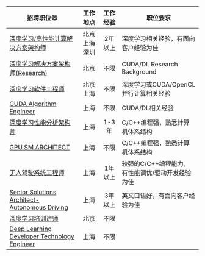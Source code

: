 |招聘职位:smile:|工作地点|工作经验|职位要求|
|-------|:--------:|:-------:|-------|
|[深度学习/高性能计算解决方案架构师](/深度学习or高性能计算解决方案架构师.md)|北京  上海  深圳|2年以上|深度学习相关经验，有面向客户经验为佳|
|[深度学习解决方案架构师(Research)](/深度学习解决方案架构师(Research).md)|北京|不限|CUDA/DL Research Background|
|[深度学习软件工程师](/深度学习工程师.md)|北京  上海|不限|深度学习或CUDA/OpenCL并行计算相关经验|
|[CUDA Algorithm Engineer](/CUDA_Algorithm_Engineer.md)|上海|不限|CUDA/DL相关经验|
|[深度学习性能分析架构师](/深度学习性能分析架构师.md)|上海|1-3年|C/C++编程强，熟悉计算机体系结构|
|[GPU SM ARCHITECT](/GPU_SM_ARCHITECT.md)|上海|不限|C/C++编程强，熟悉计算机体系结构|
|[无人驾驶系统工程师](/无人驾驶系统工程师.md)|上海|1年以上|较强的C/C++编程能力，有性能调优/驱动开发经验为佳|
|[Senior Solutions Architect-Autonomous Driving](/Senior_Solutions_Architect-Autonomous_Driving.md)|上海|3年以上|英文口语好，有面向客户经验为佳|
|[深度学习培训讲师](/深度学习培训讲师.md)|北京|不限||
|[Deep Learning Developer Technology Engineer](/Deep_Learning_Developer_Technology_Engineer.md)|上海|不限||
